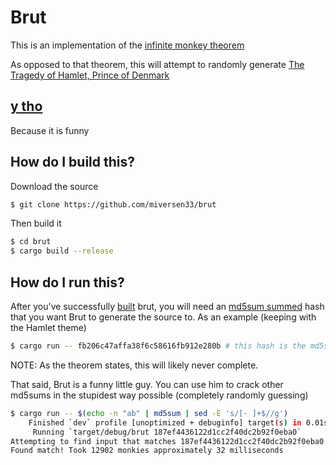 # Brut

This is an implementation of the [infinite monkey theorem](https://en.wikipedia.org/wiki/Infinite_monkey_theorem)

As opposed to that theorem, this will attempt to randomly generate [The Tragedy of Hamlet, Prince of Denmark](https://en.wikipedia.org/wiki/Hamlet)

## [y tho](https://i.kym-cdn.com/entries/icons/facebook/000/022/978/y_tho_meme.jpg)

Because it is funny

## How do I build this?

Download the source
```bash
$ git clone https://github.com/miversen33/brut
```

Then build it
```bash
$ cd brut
$ cargo build --release
```

## How do I run this?

After you've successfully [built](#how-do-i-build-this) brut, you will need an [md5sum summed](https://en.wikipedia.org/wiki/Md5sum) hash that you want Brut to generate the source to. As an example (keeping with the Hamlet theme)

```bash
$ cargo run -- fb206c47affa38f6c58616fb912e280b # this hash is the md5sum of hamlet, found here: https://gist.githubusercontent.com/provpup/2fc41686eab7400b796b/raw/b575bd01a58494dfddc1d6429ef0167e709abf9b/hamlet.txt
```

NOTE: As the theorem states, this will likely never complete.

That said, Brut is a funny little guy. You can use him to crack other md5sums in the stupidest way possible (completely randomly guessing)

```bash
$ cargo run -- $(echo -n "ab" | md5sum | sed -E 's/[- ]+$//g')
    Finished `dev` profile [unoptimized + debuginfo] target(s) in 0.01s
     Running `target/debug/brut 187ef4436122d1cc2f40dc2b92f0eba0`
Attempting to find input that matches 187ef4436122d1cc2f40dc2b92f0eba0
Found match! Took 12902 monkies approximately 32 milliseconds
```
